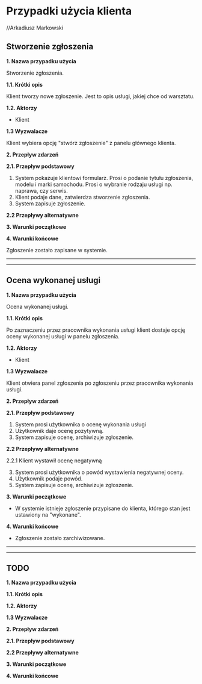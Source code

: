 # Przypadki użycia klienta
//Arkadiusz Markowski

## Stworzenie zgłoszenia

**1. Nazwa przypadku użycia**

Stworzenie zgłoszenia.

**1.1. Krótki opis**

Klient tworzy nowe zgłoszenie. Jest to opis usługi, jakiej chce od warsztatu.

**1.2. Aktorzy**

* Klient

**1.3 Wyzwalacze**

Klient wybiera opcję "stwórz zgłoszenie" z panelu głównego klienta.

**2. Przepływ zdarzeń**

**2.1. Przepływ podstawowy**

1. System pokazuje klientowi formularz. Prosi o podanie tytułu zgłoszenia, modelu i
   marki samochodu. Prosi o wybranie rodzaju usługi np. naprawa, czy serwis.
2. Klient podaje dane, zatwierdza stworzenie zgłoszenia.
3. System zapisuje zgłoszenie.

**2.2 Przepływy alternatywne**

**3. Warunki początkowe**

**4. Warunki końcowe**

Zgłoszenie zostało zapisane w systemie.

---
---

## Ocena wykonanej usługi

**1. Nazwa przypadku użycia**

Ocena wykonanej usługi.

**1.1. Krótki opis**

Po zaznaczeniu przez pracownika wykonania usługi klient dostaje opcję oceny wykonanej
usługi w panelu zgłoszenia.

**1.2. Aktorzy**

* Klient

**1.3 Wyzwalacze**

Klient otwiera panel zgłoszenia po zgłoszeniu przez pracownika wykonania usługi.

**2. Przepływ zdarzeń**

**2.1. Przepływ podstawowy**

1. System prosi użytkownika o ocenę wykonania usługi
2. Użytkownik daje ocenę pozytywną.
3. System zapisuje ocenę, archiwizuje zgłoszenie.

**2.2 Przepływy alternatywne**

2.2.1 Klient wystawił ocenę negatywną

3. System prosi użytkownika o powód wystawienia negatywnej oceny.
4. Użytkownik podaje powód.
5. System zapisuje ocenę, archiwizuje zgłoszenie.

**3. Warunki początkowe**

* W systemie istnieje zgłoszenie przypisane do klienta, którego stan jest ustawiony
  na "wykonane".

**4. Warunki końcowe**

* Zgłoszenie zostało zarchiwizowane.

---
---

## TODO

**1. Nazwa przypadku użycia**



**1.1. Krótki opis**



**1.2. Aktorzy**



**1.3 Wyzwalacze**



**2. Przepływ zdarzeń**

**2.1. Przepływ podstawowy**



**2.2 Przepływy alternatywne**

**3. Warunki początkowe**



**4. Warunki końcowe**


